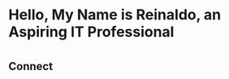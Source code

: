 <h1>Hello, My Name is Reinaldo, an Aspiring IT Professional<h1>








<h2> Connect  <h2>



[Instagram]: www.instagram.com/reyit55
[Linkedin]: www.linkedin.com/in/reinaldo-vela-70651a265
